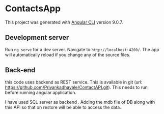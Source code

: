 # ContactsApp

This project was generated with [Angular CLI](https://github.com/angular/angular-cli) version 9.0.7.

## Development server

Run `ng serve` for a dev server. Navigate to `http://localhost:4200/`. The app will automatically reload if you change any of the source files.

## Back-end

this code uses backend as REST service. This is available in git (url: https://github.com/Priyankadhavale/ContactAPI.git).
This needs to run before running angular application.

I have used SQL server as backend . Adding the mdb file of DB along with this API so that on restore will be able to access the data.


